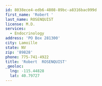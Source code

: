 ```yaml
---
id: 8038ece4-edb6-4808-89bc-a8316bac099d
first_name: 'Robert '
last_name: ROSENQUIST
license: M.D.
services:
  - Endocrinology
address: 'PO Box 281300'
city: Lamoille
state: NV
zip: '89828'
phone: 775-741-4922
title: 'Robert  ROSENQUIST'
_geoloc:
  lng: -115.44828
  lat: 40.79727
---
```

